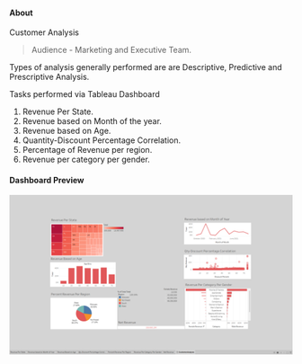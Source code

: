 #### About
Customer Analysis

> Audience - Marketing and Executive Team.

Types of analysis generally performed are are Descriptive, Predictive and Prescriptive Analysis.

Tasks performed via Tableau Dashboard

1. Revenue Per State.
2. Revenue based on Month of the year.
3. Revenue based on Age.
4. Quantity-Discount Percentage Correlation.
5. Percentage of Revenue per region.
6. Revenue per category per gender.

#### Dashboard Preview
![Dashboard](Dashboard.png)

